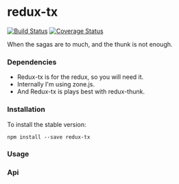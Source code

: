 # redux-tx
[![Build Status](https://travis-ci.org/majo44/redux-tx.svg?branch=master)](https://travis-ci.org/majo44/redux-tx)
[![Coverage Status](https://coveralls.io/repos/github/majo44/redux-tx/badge.svg?branch=master)](https://coveralls.io/github/majo44/redux-tx?branch=master)

When the sagas are to much, and the thunk is not enough.

 
### Dependencies

* Redux-tx is for the redux, so you will need it. 
* Internally I'm using zone.js.
* And Redux-tx is plays best with redux-thunk. 

 
### Installation

To install the stable version:

```
npm install --save redux-tx
```

### Usage

### Api

